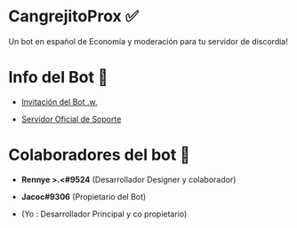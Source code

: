 # CangrejitoProx ✅
Un bot en español de Economía y moderación para tu servidor de discordia!

# Info del Bot 📃

- [Invitación del Bot .w.](https://discord.com/api/oauth2/authorize?client_id=814259639330799616&redirect_uri=https%3A%2F%2Fdiscord.com%2Foauth2%2Fauthorize%3Fclient_id%3D814259639330799616%26scope%3Dbot%26permissions%3D3490049094&response_type=code&scope=identify%20email%20guilds)

- [Servidor Oficial de Soporte](https://discord.gg/42JMqe2wHF) 

# Colaboradores del bot 🤝
- **Rennye >.<#9524** (Desarrollador Designer y colaborador)
- **Jacoc#9306** (Propietario del Bot) 

- (Yo : Desarrollador Principal y co propietario)

